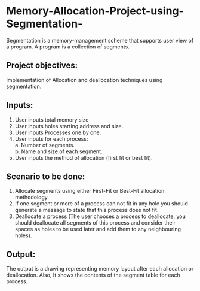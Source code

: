 # Memory-Allocation-Project-using-Segmentation-

Segmentation is a memory-management scheme that supports user view of a program. A program is a collection of segments. 

## Project objectives: 
Implementation of Allocation and deallocation techniques using segmentation. 

## Inputs: 
1. User inputs total memory size 
2. User inputs holes starting address and size. 
3. User inputs Processes one by one. 
4. User inputs for each process:               
a. Number of segments.             
b. Name and size of each segment.
5. User inputs the method of allocation (first fit or best fit). 

## Scenario to be done:
1. Allocate segments using either First-Fit or Best-Fit allocation methodology.
2. If one segment or more of a process can not fit in any hole you should generate a message to state that this process does not fit.
3. Deallocate a process (The user chooses a process to deallocate, you should deallocate all segments of this process and consider their spaces as holes to be used later and add them to any neighbouring holes). 
 
## Output:
The output is a drawing representing memory layout after each allocation or deallocation. Also, It shows the contents of the segment table for each process. 
 
